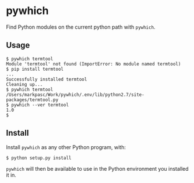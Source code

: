 # pywhich #

Find Python modules on the current python path with `pywhich`.

## Usage ##

    $ pywhich termtool
    Module 'termtool' not found (ImportError: No module named termtool)
    $ pip install termtool
    ...
    Successfully installed termtool
    Cleaning up...
    $ pywhich termtool
    /Users/markpasc/Work/pywhich/.env/lib/python2.7/site-packages/termtool.py
    $ pywhich --ver termtool
    1.0
    $

## Install ##

Install `pywhich` as any other Python program, with:

    $ python setup.py install

`pywhich` will then be available to use in the Python environment you installed it in.
